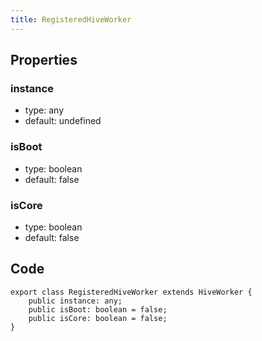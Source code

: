 ```yaml
---
title: RegisteredHiveWorker
---
```


## Properties

### instance

-   type: any
-   default: undefined

### isBoot

-   type: boolean
-   default: false

### isCore

-   type: boolean
-   default: false

## Code

```
export class RegisteredHiveWorker extends HiveWorker {
    public instance: any;
    public isBoot: boolean = false;
    public isCore: boolean = false;
}
```
